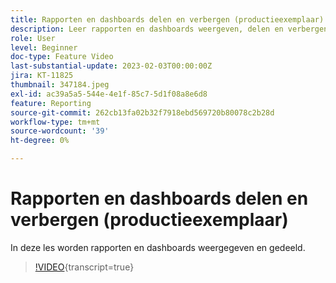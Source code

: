 ```yaml
---
title: Rapporten en dashboards delen en verbergen (productieexemplaar)
description: Leer rapporten en dashboards weergeven, delen en verbergen.
role: User
level: Beginner
doc-type: Feature Video
last-substantial-update: 2023-02-03T00:00:00Z
jira: KT-11825
thumbnail: 347184.jpeg
exl-id: ac39a5a5-544e-4e1f-85c7-5d1f08a8e6d8
feature: Reporting
source-git-commit: 262cb13fa02b32f7918ebd569720b80078c2b28d
workflow-type: tm+mt
source-wordcount: '39'
ht-degree: 0%

---
```


# Rapporten en dashboards delen en verbergen (productieexemplaar)

In deze les worden rapporten en dashboards weergegeven en gedeeld.

>[!VIDEO](https://video.tv.adobe.com/v/3431542/?learn=on&captions=dut){transcript=true}
